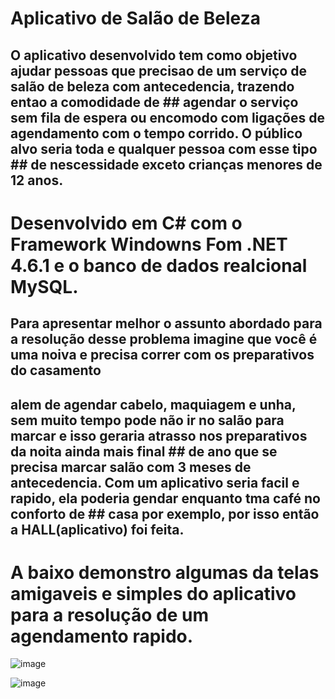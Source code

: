 # Aplicativo de Salão de Beleza

## O aplicativo desenvolvido tem como objetivo ajudar pessoas que precisao de um serviço de salão de beleza com antecedencia, trazendo entao a comodidade de   ## agendar o serviço sem fila de espera ou encomodo com ligações de agendamento com o tempo corrido. O público alvo seria toda e qualquer pessoa com esse tipo ## de nescessidade exceto crianças menores de 12 anos.

# Desenvolvido em C# com o Framework Windowns Fom .NET 4.6.1 e o banco de dados realcional MySQL.

## Para apresentar melhor o assunto abordado para a resolução desse problema imagine que você é uma noiva e precisa correr com os preparativos do casamento
## alem de agendar cabelo, maquiagem e unha, sem muito tempo pode não ir no salão para marcar e isso geraria atrasso nos preparativos da noita ainda mais final ## de ano que se precisa marcar salão com 3 meses de antecedencia. Com um aplicativo seria facil e rapido, ela poderia gendar enquanto tma café no conforto de ## casa por exemplo, por isso então a HALL(aplicativo) foi feita.

# A baixo demonstro algumas da telas amigaveis e simples do aplicativo para a resolução de um agendamento rapido.

![image](https://user-images.githubusercontent.com/83311502/207719889-e98ed739-872c-40df-be6e-ad046311151b.png)

![image](https://user-images.githubusercontent.com/83311502/207719923-a9ade14b-de52-4aaf-a041-f238efb2b5a8.png)

